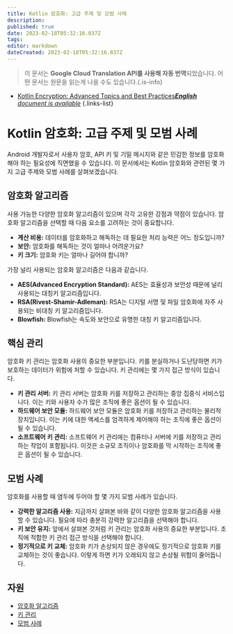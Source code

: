 ```yaml
---
title: Kotlin 암호화: 고급 주제 및 모범 사례
description: 
published: true
date: 2023-02-18T05:32:16.037Z
tags: 
editor: markdown
dateCreated: 2023-02-18T05:32:16.037Z
---
```


> 이 문서는 **Google Cloud Translation API를 사용해 자동 번역**되었습니다.
어떤 문서는 원문을 읽는게 나을 수도 있습니다.{.is-info}



- [Kotlin Encryption: Advanced Topics and Best Practices***English** document is available*](/en/Knowledge-base/Kotlin/kotlin-encryption-advanced-topics-and-best-practices)
{.links-list}

      
# Kotlin 암호화: 고급 주제 및 모범 사례

Android 개발자로서 사용자 암호, API 키 및 기밀 메시지와 같은 민감한 정보를 암호화해야 하는 필요성에 직면했을 수 있습니다. 이 문서에서는 Kotlin 암호화와 관련된 몇 가지 고급 주제와 모범 사례를 살펴보겠습니다.

## 암호화 알고리즘

사용 가능한 다양한 암호화 알고리즘이 있으며 각각 고유한 강점과 약점이 있습니다. 암호화 알고리즘을 선택할 때 다음 요소를 고려하는 것이 중요합니다.

- **계산 비용:** 데이터를 암호화하고 해독하는 데 필요한 처리 능력은 어느 정도입니까?
- **보안:** 암호화를 해독하는 것이 얼마나 어려운가요?
- **키 크기:** 암호화 키는 얼마나 길어야 합니까?

가장 널리 사용되는 암호화 알고리즘은 다음과 같습니다.

- **AES(Advanced Encryption Standard):** AES는 효율성과 보안성 때문에 널리 사용되는 대칭키 알고리즘입니다.
- **RSA(Rivest-Shamir-Adleman):** RSA는 디지털 서명 및 파일 암호화에 자주 사용되는 비대칭 키 알고리즘입니다.
- **Blowfish:** Blowfish는 속도와 보안으로 유명한 대칭 키 알고리즘입니다.

## 핵심 관리

암호화 키 관리는 암호화 사용의 중요한 부분입니다. 키를 분실하거나 도난당하면 키가 보호하는 데이터가 위험에 처할 수 있습니다. 키 관리에는 몇 가지 접근 방식이 있습니다.

- **키 관리 서버:** 키 관리 서버는 암호화 키를 저장하고 관리하는 중앙 집중식 서비스입니다. 이는 키와 사용자 수가 많은 조직에 좋은 옵션이 될 수 있습니다.
- **하드웨어 보안 모듈:** 하드웨어 보안 모듈은 암호화 키를 저장하고 관리하는 물리적 장치입니다. 이는 키에 대한 액세스를 엄격하게 제어해야 하는 조직에 좋은 옵션이 될 수 있습니다.
- **소프트웨어 키 관리:** 소프트웨어 키 관리에는 컴퓨터나 서버에 키를 저장하고 관리하는 작업이 포함됩니다. 이것은 소규모 조직이나 암호화를 막 시작하는 조직에 좋은 옵션이 될 수 있습니다.

## 모범 사례

암호화를 사용할 때 염두에 두어야 할 몇 가지 모범 사례가 있습니다.

- **강력한 알고리즘 사용:** 지금까지 살펴본 바와 같이 다양한 암호화 알고리즘을 사용할 수 있습니다. 필요에 따라 충분히 강력한 알고리즘을 선택해야 합니다.
- **키 보안 유지:** 앞에서 살펴본 것처럼 키 관리는 암호화 사용의 중요한 부분입니다. 조직에 적합한 키 관리 접근 방식을 선택해야 합니다.
- **정기적으로 키 교체:** 암호화 키가 손상되지 않은 경우에도 정기적으로 암호화 키를 교체하는 것이 좋습니다. 이렇게 하면 키가 오래되지 않고 손상될 위험이 줄어듭니다.

## 자원

- [암호화 알고리즘](https://en.wikipedia.org/wiki/Encryption_algorithm)
- [키 관리](https://en.wikipedia.org/wiki/Key_management)
- [모범 사례](https://searchsecurity.techtarget.com/tip/Cryptography-best-practices-for-enterprises)
